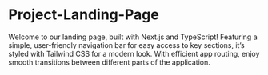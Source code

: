 # Project-Landing-Page
Welcome to our landing page, built with Next.js and TypeScript! Featuring a simple, user-friendly navigation bar for easy access to key sections, it’s styled with Tailwind CSS for a modern look. With efficient app routing, enjoy smooth transitions between different parts of the application.
